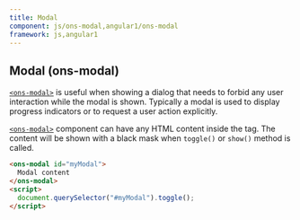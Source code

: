 ```yaml
---
title: Modal
component: js/ons-modal,angular1/ons-modal
framework: js,angular1
---
```


## Modal (ons-modal)

[`<ons-modal>`](/v2/docs/js/ons-modal.html) is useful when showing a dialog that needs to forbid any user interaction while the modal is shown. Typically a modal is used to display progress indicators or to request a user action explicitly.

[`<ons-modal>`](/v2/docs/js/ons-modal.html) component can have any HTML content inside the tag. The content will be shown with a black mask when `toggle()` or `show()` method is called.

``` html
<ons-modal id="myModal">
  Modal content
</ons-modal>
<script>
  document.querySelector("#myModal").toggle();
</script>
```
